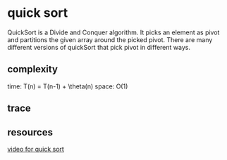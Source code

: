 # quick sort
 QuickSort is a Divide and Conquer algorithm. It picks an element as pivot and partitions the given array around the picked pivot. There are many different versions of quickSort that pick pivot in different ways. 

## complexity
time:  T(n) = T(n-1) + \theta(n)
space: O(1)

## trace



## resources
[video for quick sort](https://youtu.be/PgBzjlCcFvc)